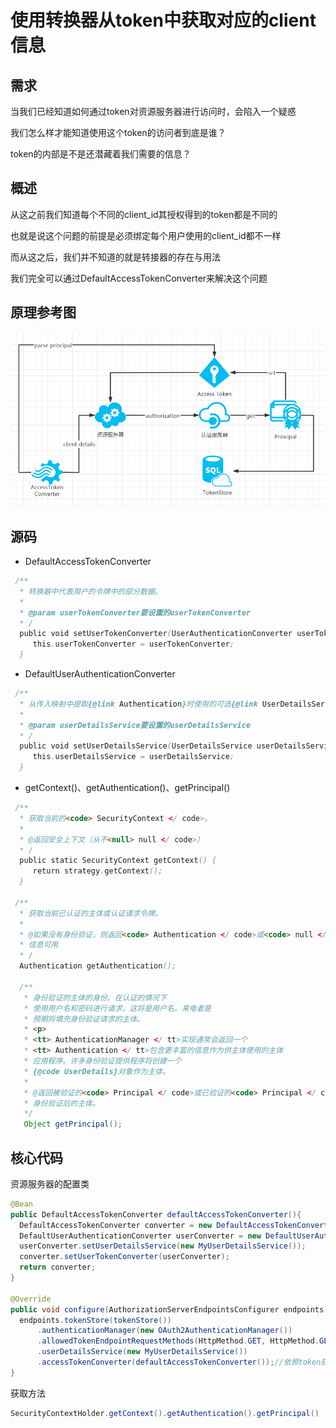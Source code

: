 # 使用转换器从token中获取对应的client信息

## 需求

当我们已经知道如何通过token对资源服务器进行访问时，会陷入一个疑惑

我们怎么样才能知道使用这个token的访问者到底是谁？

token的内部是不是还潜藏着我们需要的信息？

## 概述

从这之前我们知道每个不同的client_id其授权得到的token都是不同的

也就是说这个问题的前提是必须绑定每个用户使用的client_id都不一样

而从这之后，我们并不知道的就是转接器的存在与用法

我们完全可以通过DefaultAccessTokenConverter来解决这个问题

## 原理参考图

![Screenshot](design.png)

## 源码

- DefaultAccessTokenConverter

``` java
 /**
  * 转换器中代表用户的令牌中的部分数据。
  *
  * @param userTokenConverter要设置的userTokenConverter
  * /
  public void setUserTokenConverter(UserAuthenticationConverter userTokenConverter) {
     this.userTokenConverter = userTokenConverter;
  }
```

- DefaultUserAuthenticationConverter

``` java
 /**
  * 从传入映射中提取{@link Authentication}时使用的可选{@link UserDetailsService}。
  *
  * @param userDetailsService要设置的userDetailsService
  * /
  public void setUserDetailsService(UserDetailsService userDetailsService) {
     this.userDetailsService = userDetailsService;
  }
```

- getContext()、getAuthentication()、getPrincipal()

``` java
 /**
  * 获取当前的<code> SecurityContext </ code>。
  *
  * @返回安全上下文（从不<null> null </ code>）
  * /
  public static SecurityContext getContext() {
     return strategy.getContext();
  }
  
 /**
  * 获取当前已认证的主体或认证请求令牌。
  *
  * @如果没有身份验证，则返回<code> Authentication </ code>或<code> null </ code>
  * 信息可用
  * /
  Authentication getAuthentication();
  
  /**
   * 身份验证的主体的身份。在认证的情况下
   * 使用用户名和密码进行请求，这将是用户名。来电者是
   * 预期将填充身份验证请求的主体。
   * <p>
   * <tt> AuthenticationManager </ tt>实现通常会返回一个
   * <tt> Authentication </ tt>包含更丰富的信息作为供主体使用的主体
   * 应用程序。许多身份验证提供程序将创建一个
   * {@code UserDetails}对象作为主体。
   *
   * @返回被验证的<code> Principal </ code>或已验证的<code> Principal </ code>
   * 身份验证后的主体。
   */
   Object getPrincipal();
```

## 核心代码

资源服务器的配置类

``` java
@Bean
public DefaultAccessTokenConverter defaultAccessTokenConverter(){
  DefaultAccessTokenConverter converter = new DefaultAccessTokenConverter();
  DefaultUserAuthenticationConverter userConverter = new DefaultUserAuthenticationConverter();
  userConverter.setUserDetailsService(new MyUserDetailsService());
  converter.setUserTokenConverter(userConverter);
  return converter;
}

@Override
public void configure(AuthorizationServerEndpointsConfigurer endpoints) {
  endpoints.tokenStore(tokenStore())
      .authenticationManager(new OAuth2AuthenticationManager())
      .allowedTokenEndpointRequestMethods(HttpMethod.GET, HttpMethod.GET)
      .userDetailsService(new MyUserDetailsService())
      .accessTokenConverter(defaultAccessTokenConverter());//依照token获取当前登录用户的信息
}
```

获取方法

``` java
SecurityContextHolder.getContext().getAuthentication().getPrincipal()
```
